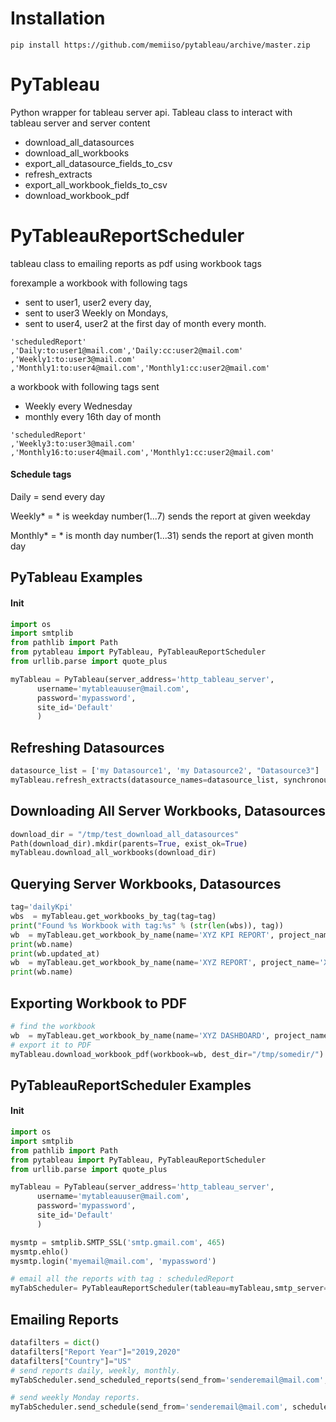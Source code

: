 # Installation
```
pip install https://github.com/memiiso/pytableau/archive/master.zip
```

# PyTableau

Python wrapper for tableau server api. 
Tableau class to interact with tableau server and server content

- download_all_datasources
- download_all_workbooks
- export_all_datasource_fields_to_csv
- refresh_extracts
- export_all_workbook_fields_to_csv
- download_workbook_pdf

# PyTableauReportScheduler
tableau class to emailing reports as pdf using workbook tags

forexample a workbook with following tags 

- sent to user1, user2 every day,
- sent to  user3 Weekly on Mondays,
- sent to user4, user2 at the first day of month every month.

```
'scheduledReport'
,'Daily:to:user1@mail.com','Daily:cc:user2@mail.com'
,'Weekly1:to:user3@mail.com'
,'Monthly1:to:user4@mail.com','Monthly1:cc:user2@mail.com'
```

a workbook with following tags sent
- Weekly every Wednesday
- monthly every 16th day of month

```
'scheduledReport'
,'Weekly3:to:user3@mail.com'
,'Monthly16:to:user4@mail.com','Monthly1:cc:user2@mail.com'
```

#### Schedule tags
Daily = send every day

Weekly* = * is weekday number(1...7) sends the report at given weekday

Monthly* = * is month day number(1...31) sends the report at given month day

## PyTableau Examples

#### Init 

```python
import os
import smtplib
from pathlib import Path
from pytableau import PyTableau, PyTableauReportScheduler
from urllib.parse import quote_plus

myTableau = PyTableau(server_address='http_tableau_server',
      username='mytableauuser@mail.com',
      password='mypassword',
      site_id='Default'
      )
```

## Refreshing Datasources
```python
datasource_list = ['my Datasource1', 'my Datasource2', "Datasource3"]
myTableau.refresh_extracts(datasource_names=datasource_list, synchronous=True)
```

## Downloading All Server Workbooks, Datasources
```python
download_dir = "/tmp/test_download_all_datasources"
Path(download_dir).mkdir(parents=True, exist_ok=True)
myTableau.download_all_workbooks(download_dir)
```

## Querying Server Workbooks, Datasources
```python
tag='dailyKpi'
wbs  = myTableau.get_workbooks_by_tag(tag=tag)
print("Found %s Workbook with tag:%s" % (str(len(wbs)), tag))
wb  = myTableau.get_workbook_by_name(name='XYZ KPI REPORT', project_name='FINANCETEAM', tag='XYZKPI')
print(wb.name)
print(wb.updated_at)
wb  = myTableau.get_workbook_by_name(name='XYZ REPORT', project_name='XYZ TEAM')
print(wb.name)
```

## Exporting Workbook to PDF
```python
# find the workbook
wb  = myTableau.get_workbook_by_name(name='XYZ DASHBOARD', project_name='PROJECT_NAME')
# export it to PDF
myTableau.download_workbook_pdf(workbook=wb, dest_dir="/tmp/somedir/")
```


## PyTableauReportScheduler Examples

#### Init 
```python
import os
import smtplib
from pathlib import Path
from pytableau import PyTableau, PyTableauReportScheduler
from urllib.parse import quote_plus

myTableau = PyTableau(server_address='http_tableau_server',
      username='mytableauuser@mail.com',
      password='mypassword',
      site_id='Default'
      )

mysmtp = smtplib.SMTP_SSL('smtp.gmail.com', 465)
mysmtp.ehlo()
mysmtp.login('myemail@mail.com', 'mypassword')

# email all the reports with tag : scheduledReport
myTabScheduler= PyTableauReportScheduler(tableau=myTableau,smtp_server=mysmtp,schedule_tag="scheduledReport")
```


## Emailing Reports
```python
datafilters = dict()
datafilters["Report Year"]="2019,2020"
datafilters["Country"]="US"
# send reports daily, weekly, monthly.
myTabScheduler.send_scheduled_reports(send_from='senderemail@mail.com', data_filters=datafilters)

# send weekly Monday reports.
myTabScheduler.send_schedule(send_from='senderemail@mail.com', schedule='Wekkly1',data_filters=datafilters)
```

